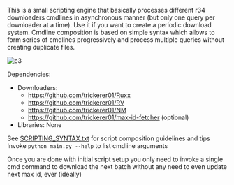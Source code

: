This is a small scripting engine that basically processes different r34 downloaders cmdlines in asynchronous manner (but only one query per downloader at a time). Use it if you want to create a periodic download system. Cmdline composition is based on simple syntax which allows to form series of cmdlines progressively and process multiple queries without creating duplicate files.

![c3](https://user-images.githubusercontent.com/76029665/203684613-3f11e0c9-1a42-4cb5-b56d-3da22b9cb219.gif)

Dependencies:
- Downloaders:
  - https://github.com/trickerer01/Ruxx
  - https://github.com/trickerer01/RV
  - https://github.com/trickerer01/NM
  - https://github.com/trickerer01/max-id-fetcher (optional)
- Libraries: None

See [SCRIPTING_SYNTAX.txt](https://github.com/trickerer01/download-multi-async-wrapper/blob/master/SCRIPTING_SYNTAX.txt) for script composition guidelines and tips  
Invoke `python main.py --help` to list cmdline arguments

Once you are done with initial script setup you only need to invoke a single cmd command to download the next batch without any need to even update next max id, ever (ideally)
